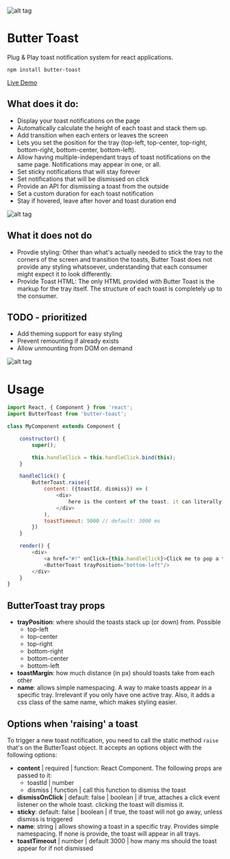 ![alt tag](https://raw.githubusercontent.com/ealush/butter-toast/master/assets/butterbot.png)

# Butter Toast
Plug & Play toast notification system for react applications.

```npm install butter-toast```

[Live Demo](ealush.github.io/butter-toast)

## What does it do:
* Display your toast notifications on the page
* Automatically calculate the height of each toast and stack them up.
* Add transition when each enters or leaves the screen
* Lets you set the position for the tray (top-left, top-center, top-right, bottom-right, bottom-center, bottom-left).
* Allow having multiple-independant trays of toast notifications on the same page. Notifications may appear in one, or all.
* Set sticky notifications that will stay forever
* Set notifications that will be dismissed on click
* Provide an API for dismissing a toast from the outside
* Set a custom duration for each toast notification
* Stay if hovered, leave after hover and toast duration end

![alt tag](https://raw.githubusercontent.com/ealush/butter-toast/master/assets/screenshot.png)

## What it does not do
* Provdie styling:
    Other than what's actually needed to stick the tray to the corners of the screen and transition the toasts, Butter Toast does not provide any styling whatsoever, understanding that each consumer might expect it to look differently.
* Provide Toast HTML:
    The only HTML provided with Butter Toast is the markup for the tray itself. The structure of each toast is completely up to the consumer.
    
## TODO - prioritized
* Add theming support for easy styling
* Prevent remounting if already exists
* Allow unmounting from DOM on demand

![alt tag](https://raw.githubusercontent.com/ealush/butter-toast/master/assets/screenshot1.png)

# Usage

```js
import React, { Component } from 'react';
import ButterToast from 'butter-toast';

class MyComponent extends Component {

    constructor() {
        super();

        this.handleClick = this.handleClick.bind(this);
    }

    handleClick() {
        ButterToast.raise({
            content: ({toastId, dismiss}) => (
                <div>
                    here is the content of the toast. it can literally be anything you want
                </div>
            ),
            toastTimeout: 5000 // default: 3000 ms
        })
    }

    render() {
        <div>
            <a href="#!" onClick={this.handleClick}>Click me to pop a toast</a>
            <ButterToast trayPosition="bottom-left"/>
        </div>
    }
}
```
## ButterToast tray props
* **trayPosition**: where should the toasts stack up (or down) from. Possible
    * top-left
    * top-center
    * top-right
    * bottom-right
    * bottom-center
    * bottom-left
* **toastMargin**: how much distance (in px) should toasts take from each other
* **name**: allows simple namespacing. A way to make toasts appear in a specific tray. Irrelevant if you only have one active tray. Also, it adds a css class of the same name, which makes styling easier.

## Options when 'raising' a toast
To trigger a new toast notification, you need to call the static method `raise` that's on the ButterToast object.
It accepts an options object with the following options:

* **content** | required | function: React Component. The following props are passed to it:
    * toastId | number
    * dismiss | function | call this function to dismiss the toast
* **dismissOnClick** | default: false | boolean | if true, attaches a click event listener on the whole toast. clicking the toast will dismiss it.
* **sticky**: default: false | boolean | if true, the toast will not go away, unless dismiss is triggered
* **name**: string | allows showing a toast in a specific tray. Provides simple namespacing. If none is provide, the toast will appear in all trays.
* **toastTimeout** | number | default 3000 | how many ms should the toast appear for if not dismissed
